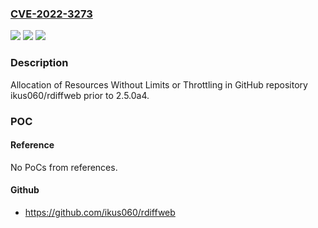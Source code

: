 ### [CVE-2022-3273](https://cve.mitre.org/cgi-bin/cvename.cgi?name=CVE-2022-3273)
![](https://img.shields.io/static/v1?label=Product&message=ikus060%2Frdiffweb&color=blue)
![](https://img.shields.io/static/v1?label=Version&message=%3C%202.5.0a4%20&color=brighgreen)
![](https://img.shields.io/static/v1?label=Vulnerability&message=CWE-770%20Allocation%20of%20Resources%20Without%20Limits%20or%20Throttling&color=brighgreen)

### Description

Allocation of Resources Without Limits or Throttling in GitHub repository ikus060/rdiffweb prior to 2.5.0a4.

### POC

#### Reference
No PoCs from references.

#### Github
- https://github.com/ikus060/rdiffweb

